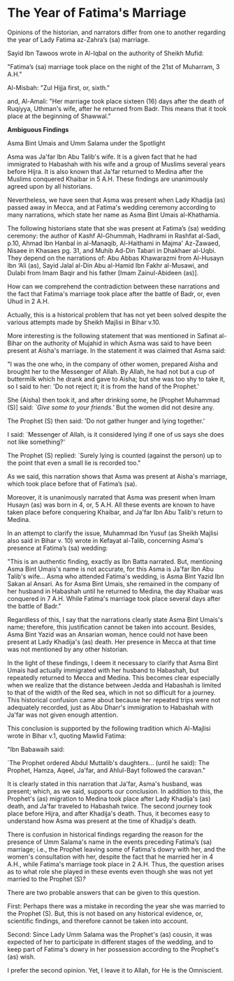 The Year of Fatima's Marriage
=============================

Opinions of the historian, and narrators differ from one to another
regarding the year of Lady Fatima az-Zahra’s (sa) marriage.

Sayid Ibn Tawoos wrote in Al-Iqbal on the authority of Sheikh Mufid:

"Fatima’s (sa) marriage took place on the night of the 21st of Muharram,
3 A.H."

Al-Misbah: "Zul Hijja first, or, sixth."

and, Al-Amali: "Her marriage took place sixteen (16) days after the
death of Ruqiyya, Uthman's wife, after he returned from Badr. This means
that it took place at the beginning of Shawwal."

**Ambiguous Findings**

Asma Bint Umais and Umm Salama under the Spotlight

Asma was Ja'far Ibn Abu Talib's wife. It is a given fact that he had
immigrated to Habashah with his wife and a group of Muslims several
years before Hijra. It is also known that Ja'far returned to Medina
after the Muslims conquered Khaibar in 5 A.H. These findings are
unanimously agreed upon by all historians.

Nevertheless, we have seen that Asma was present when Lady Khadija (as)
passed away in Mecca, and at Fatima's wedding ceremony according to many
narrations, which state her name as Asma Bint Umais al-Khathamia.

The following historians state that she was present at Fatima’s (sa)
wedding ceremony: the author of Kashf Al-Ghummah, Hadhrami in Rashfat
al-Sadi, p.10, Ahmad Ibn Hanbal in al-Manaqib, Al-Haithami in Majma'
Az-Zawaed, Nisaee in Khasaes pg. 31, and Muhib Ad-Din Tabari in Dhakhaer
al-Uqbi. They depend on the narrations of: Abu Abbas Khawarazmi from
Al-Husayn Ibn ‘Ali (as), Sayid Jalal al-Din Abu al-Hamid Ibn Fakhr
al-Musawi, and Dulabi from Imam Baqir and his father [Imam
Zainul-Abideen (as)].

How can we comprehend the contradiction between these narrations and the
fact that Fatima's marriage took place after the battle of Badr, or,
even Uhud in 2 A.H.

Actually, this is a historical problem that has not yet been solved
despite the various attempts made by Sheikh Majlisi in Bihar v.10.

More interesting is the following statement that was mentioned in
Safinat al-Bihar on the authority of Mujahid in which Asma was said to
have been present at Aisha's marriage. In the statement it was claimed
that Asma said:

"I was the one who, in the company of other women, prepared Aisha and
brought her to the Messenger of Allah. By Allah, he had not but a cup of
buttermilk which he drank and gave to Aisha; but she was too shy to take
it, so I said to her: 'Do not reject it; it is from the hand of the
Prophet.'

She (Aisha) then took it, and after drinking some, he [Prophet Muhammad
(S)] said: *\`Give some to your friends.'* But the women did not desire
any.

The Prophet (S) then said: 'Do not gather hunger and lying together.'

I said: \`Messenger of Allah, is it considered lying if one of us says
she does not like something?'

The Prophet (S) replied: \`Surely lying is counted (against the person)
up to the point that even a small lie is recorded too."

As we said, this narration shows that Asma was present at Aisha's
marriage, which took place before that of Fatima’s (sa).

Moreover, it is unanimously narrated that Asma was present when Imam
Husayn (as) was born in 4, or, 5 A.H. All these events are known to have
taken place before conquering Khaibar, and Ja'far Ibn Abu Talib's return
to Medina.

In an attempt to clarify the issue, Muhammad Ibn Yusuf (as Sheikh
Majlisi also said in Bihar v. 10) wrote in Kefayat al-Talib, concerning
Asma's presence at Fatima’s (sa) wedding:

"This is an authentic finding, exactly as Ibn Batta narrated. But,
mentioning Asma Bint Umais's name is not accurate, for this Asma is
Ja'far Ibn Abu Talib's wife... Asma who attended Fatima's wedding, is
Asma Bint Yazid Ibn Sakan al Ansari. As for Asma Bint Umais, she
remained in the company of her husband in Habashah until he returned to
Medina, the day Khaibar was conquered in 7 A.H. While Fatima's marriage
took place several days after the battle of Badr."

Regardless of this, I say that the narrations clearly state Asma Bint
Umais's name; therefore, this justification cannot be taken into
account. Besides, Asma Bint Yazid was an Ansarian woman, hence could not
have been present at Lady Khadija's (as) death. Her presence in Mecca at
that time was not mentioned by any other historian.

In the light of these findings, I deem it necessary to clarify that Asma
Bint Umais had actually immigrated with her husband to Habashah, but
repeatedly returned to Mecca and Medina. This becomes clear especially
when we realize that the distance between Jedda and Habashah is limited
to that of the width of the Red sea, which in not so difficult for a
journey. This historical confusion came about because her repeated trips
were not adequately recorded, just as Abu Dharr's immigration to
Habashah with Ja'far was not given enough attention.

This conclusion is supported by the following tradition which Al-Majlisi
wrote in Bihar v.1, quoting Mawlid Fatima:

"Ibn Babawaih said:

\`The Prophet ordered Abdul Muttalib's daughters... (until he said): The
Prophet, Hamza, Aqeel, Ja'far, and Ahlul-Bayt followed the caravan."

It is clearly stated in this narration that Ja'far, Asma's husband, was
present; which, as we said, supports our conclusion. In addition to
this, the Prophet's (as) migration to Medina took place after Lady
Khadija's (as) death, and Ja'far traveled to Habashah twice. The second
journey took place before Hijra, and after Khadija's death. Thus, it
becomes easy to understand how Asma was present at the time of Khadija's
death.

There is confusion in historical findings regarding the reason for the
presence of Umm Salama's name in the events preceding Fatima’s (sa)
marriage; i.e., the Prophet leaving some of Fatima's dowry with her, and
the women's consultation with her, despite the fact that he married her
in 4 A.H., while Fatima's marriage took place in 2 A.H. Thus, the
question arises as to what role she played in these events even though
she was not yet married to the Prophet (S)*?*

There are two probable answers that can be given to this question.

First: Perhaps there was a mistake in recording the year she was married
to the Prophet (S). But, this is not based on any historical evidence,
or, scientific findings, and therefore cannot be taken into account.

Second: Since Lady Umm Salama was the Prophet's (as) cousin, it was
expected of her to participate in different stages of the wedding, and
to keep part of Fatima's dowry in her possession according to the
Prophet's (as) wish.

I prefer the second opinion. Yet, I leave it to Allah, for He is the
Omniscient.


